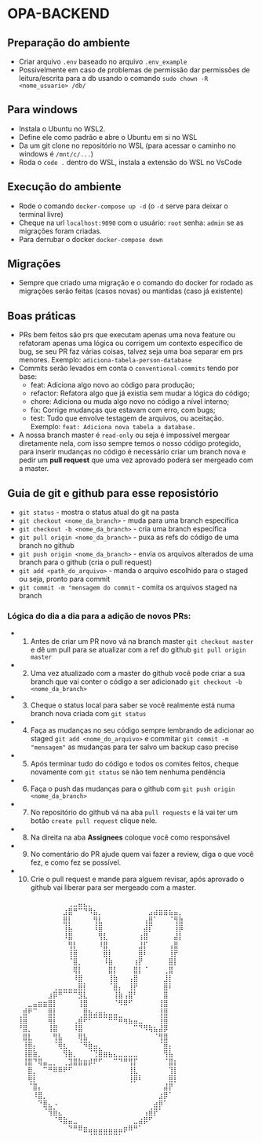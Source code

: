 # OPA-BACKEND

## Preparação do ambiente

* Criar arquivo `.env` baseado no arquivo `.env_example`
* Possivelmente em caso de problemas de permissão dar permissões de leitura/escrita para a db usando o comando
  `sudo chown -R <nome_usuario> /db/`

## Para windows
* Instala o Ubuntu no WSL2.
* Define ele como padrão e abre o Ubuntu em si no WSL
* Da um git clone no repositório no WSL (para acessar o caminho no windows é `/mnt/c/...`)
* Roda o `code .` dentro do WSL, instala a extensão do WSL no VsCode

## Execução do ambiente

* Rode o comando `docker-compose up -d` (o `-d` serve para deixar o terminal livre)
* Cheque na url `localhost:9090` com o usuário: `root` senha: `admin` se as migrações foram criadas.
* Para derrubar o docker `docker-compose down`

## Migrações

* Sempre que criado uma migração e o comando do docker for rodado as migrações serão feitas (casos novas) ou mantidas (caso já existente)

## Boas práticas

* PRs bem feitos são prs que executam apenas uma nova feature ou refatoram apenas uma lógica ou corrigem um contexto específico de bug, se seu PR faz várias coisas, talvez seja uma boa separar em prs menores.
  Exemplo: `adiciona-tabela-person-database`
* Commits serão levados em conta o `conventional-commits` tendo por base:
  - feat: Adiciona algo novo ao código para produção;
  - refactor: Refatora algo que já existia sem mudar a lógica do código;
  - chore: Adiciona ou muda algo novo no código a nível interno;
  - fix: Corrige mudanças que estavam com erro, com bugs;
  - test: Tudo que envolve testagem de arquivos, ou aceitação.
  Exemplo: `feat: Adiciona nova tabela a database.`
* A nossa branch master é `read-only` ou seja é impossivel mergear diretamente nela, com isso sempre temos o nosso código protegido, para inserir mudanças no código é necessário criar um branch nova e pedir um **pull request** que uma vez aprovado poderá ser mergeado com a master.

## Guia de git e github para esse reposistório

* `git status` - mostra o status atual do git na pasta
* `git checkout <nome_da_branch>` - muda para uma branch específica
* `git checkout -b <nome_da_branch>` - cria uma branch específica
* `git pull origin <nome_da_branch>` - puxa as refs do código de uma branch no github
* `git push origin <nome_da_branch>` - envia os arquivos alterados de uma branch para o github (cria o pull request)
* `git add <path_do_arquivo>` - manda o arquivo escolhido para o staged ou seja, pronto para commit
* `git commit -m "mensagem do commit` - comita os arquivos staged na branch

### Lógica do dia a dia para a adição de novos PRs:

- 1. Antes de criar um PR novo vá na branch master `git checkout master` e dê um pull para se atualizar com a ref do github `git pull origin master`
- 2. Uma vez atualizado com a master do github você pode criar a sua branch que vai conter o código a ser adicionado `git checkout -b <nome_da_branch>`
- 3. Cheque o status local para saber se você realmente está numa branch nova criada com `git status`
- 4. Faça as mudanças no seu código sempre lembrando de adicionar ao staged  `git add <nome_do_arquivo>` e commitar `git commit -m "mensagem"` as mudanças para ter salvo um backup caso precise
- 5. Após terminar tudo do código e todos os comites feitos, cheque novamente com `git status` se não tem nenhuma pendência
- 6. Faça o push das mudanças para o github com `git push origin <nome_da_branch>`
- 7. No repositório do github vá na aba `pull requests` e lá vai ter um botão `create pull request` clique nele.
- 8. Na direita na aba **Assignees**  coloque você como responsável
- 9. No comentário do PR ajude quem vai fazer a review, diga o que você fez, e como fez se possível.
- 10. Crie o pull request e mande para alguem revisar, após aprovado o github vai liberar para ser mergeado com a master.


⠀⠀⠀⠀⠀⠀⠀⠀⠀⠀⠀⠀⢀⣀⣤⣄⡀⠀⠀⠀⠀⠀⠀⠀⠀⠀⠀⠀⠀⠀⠀⠀⠀⠀⠀⠀⠀⠀⠀
⠀⠀⠀⠀⠀⠀⠀⠀⠀⠀⠀⣰⣿⠛⠉⠙⠻⣦⡀⠀⠀⠀⠀⠀⠀⠀⠀⠀⣠⣴⣶⣶⣦⣤⡀⠀⠀⠀⠀
⠀⠀⠀⠀⠀⠀⠀⠀⠀⠀⠀⣿⡇⠀⠀⠀⠀⢻⣇⠀⠀⠀⠀⠀⠀⠀⠀⢠⣿⠁⠀⠀⠈⢻⣷⠀⠀⠀⠀
⠀⠀⠀⠀⠀⠀⠀⠀⠀⠀⠀⢸⣧⠀⠀⠀⠀⠸⣿⠀⠀⠀⠀⠀⠀⠀⠀⣼⡏⠀⠀⠀⠀⢸⡿⠀⠀⠀⠀
⠀⠀⠀⠀⠀⠀⠀⠀⠀⠀⠀⠸⣿⠀⠀⠀⠀⠀⢻⣇⠀⠀⠀⠀⠀⠀⢰⣿⠀⠀⠀⠀⠀⣼⡇⠀⠀⠀⠀
⠀⠀⠀⠀⠀⠀⠀⠀⠀⠀⠀⠀⢻⡇⠀⠀⠀⠀⠸⣿⠀⠀⠀⠀⠀⠀⣸⡏⠀⠀⠀⠀⢠⣿⠀⠀⠀⠀⠀
⠀⠀⠀⠀⠀⠀⠀⠀⠀⠀⠀⠀⢸⣿⠀⠀⠀⠀⠀⣿⡇⠀⠀⠀⠀⠀⣿⠇⠀⠀⠀⠀⢸⡟⠀⠀⠀⠀⠀
⠀⠀⠀⠀⠀⠀⠀⠀⠀⠀⠀⠀⠈⣿⡀⠀⠀⠀⠀⠸⣷⠀⠀⠀⠀⢰⡟⠀⠀⠀⠀⠀⣿⡇⠀⠀⠀⠀⠀
⠀⠀⠀⠀⠀⠀⠀⠀⠀⠀⠀⠀⠀⢿⡇⠀⠀⠀⠀⠀⣿⡇⠀⠀⠀⣿⡇⠈⠀⠀⠀⢀⣿⠀⠀⠀⠀⠀⠀
⠀⠀⠀⠀⠀⠀⠀⠀⠀⠀⠀⠀⠀⠸⣿⠀⠀⠀⠀⠀⢸⣷⠀⠀⢠⣿⠀⠀⠀⠀⠀⣸⡇⠀⠀⠀⠀⠀⠀
⠀⠀⠀⠀⠀⠀⠀⠀⠀⢀⣀⣀⣀⣀⣿⡇⠀⠀⠀⠀⠈⣿⡄⠀⢸⡟⠀⠀⠀⠀⠀⣿⠇⠀⠀⠀⠀⠀⠀
⠀⠀⠀⠀⠀⠀⠀⠀⣰⡿⠛⠉⠉⠉⣻⣇⠀⠀⠀⠀⠀⢸⣷⢠⣿⠃⠀⠀⠀⠀⠀⣿⠀⠀⠀⠀⠀⠀⠀
⠀⠀⠀⠀⣀⣤⣶⣶⣿⡇⠀⠀⠀⠀⢸⣿⠀⠀⠀⠀⠀⠈⠻⠿⠋⠀⠀⠀⠀⠀⢸⣿⠀⠀⠀⠀⠀⠀⠀
⠀⠀⠀⣾⠟⠉⠀⠀⣿⡇⠀⠀⠀⠀⠀⣿⣦⣠⣤⣄⣀⣀⠀⠀⠀⠀⠀⠀⠀⠀⢸⣿⠀⠀⠀⠀⠀⠀⠀
⠀⠀⢸⣿⠀⠀⠀⠀⢿⡇⠀⠀⠀⢀⣾⠟⠋⠉⠉⠉⠛⠛⠿⢶⣦⣤⣀⠀⠀⠀⢸⣿⠀⠀⠀⠀⠀⠀⠀
⠀⠀⠘⣿⡀⠀⠀⠀⢸⣿⠀⠀⠀⠸⣿⠀⠀⠀⠀⠀⠀⠀⠀⠀⠀⠉⠙⠻⢷⣦⣼⡿⠀⠀⠀⠀⠀⠀⠀
⠀⠀⠀⣿⣇⠀⠀⠀⠀⢻⣧⠀⠀⠀⢿⣧⠀⠀⠀⠀⠀⠀⠀⠀⠀⠀⠀⠀⠀⠈⢻⣿⠀⠀⠀⠀⠀⠀⠀
⠀⠀⠀⢸⣿⡄⠀⠀⠀⠈⢿⣆⠀⠀⠈⠻⣷⣤⡀⠀⠀⠀⠀⠀⠀⠀⠀⠀⠀⠀⠈⣿⡄⠀⠀⠀⠀⠀⠀
⠀⠀⠀⢸⣿⣷⡀⠀⠀⠀⠀⢻⣷⡀⠀⠀⠈⢙⣿⣶⣦⣄⣀⣀⣀⣀⠀⠀⠀⠀⠀⢻⣧⠀⠀⠀⠀⠀⠀
⠀⠀⠀⢸⣿⠙⢿⣤⣀⡀⠀⢀⣹⣿⣷⣶⡾⠟⠋⠀⠀⠉⠙⠛⢻⡏⠀⠀⠀⠀⠀⠈⣿⡆⠀⠀⠀⠀⠀
⠀⠀⠀⠀⣿⡀⠀⠉⠛⠿⠿⠟⠋⠀⠀⠀⠀⠀⠀⠀⠀⠀⠀⠀⢸⣇⠀⠀⠀⠀⠀⠀⢹⡇⠀⠀⠀⠀⠀
⠀⠀⠀⠀⢿⡇⠀⠀⠀⠀⠀⠀⠀⠀⠀⠀⠀⠀⠀⠀⠀⠀⠀⠀⢸⡿⠇⠀⠀⠀⠀⠀⣿⡇⠀⠀⠀⠀⠀
⠀⠀⠀⠀⠈⣿⡄⠀⠀⠀⠀⠀⠀⠀⠀⠀⠀⠀⠀⠀⠀⠀⠀⠀⠀⠀⠀⠀⠀⠀⠀⣼⡟⠀⠀⠀⠀⠀⠀
⠀⠀⠀⠀⠀⠸⣿⡀⠀⠀⠀⠀⠀⠀⠀⠀⠀⠀⠀⠀⠀⠀⠀⠀⠀⠀⠀⠀⠀⠀⣰⡿⠁⠀⠀⠀⠀⠀⠀
⠀⠀⠀⠀⠀⠀⠙⣿⣄⠠⠀⠀⠀⠀⠀⠀⠀⠀⠀⠀⠀⠀⠀⠀⠀⠀⠀⠀⠀⣴⡿⠁⠀⠀⠀⠀⠀⠀⠀
⠀⠀⠀⠀⠀⠀⠀⠈⢻⣷⣄⠀⠀⠀⠀⠀⠀⠀⠀⠀⠀⠀⠀⠀⠀⠀⠀⢠⣾⡟⠁⠀⠀⠀⠀⠀⠀⠀⠀
⠀⠀⠀⠀⠀⠀⠀⠀⠀⠈⠻⣷⣤⣀⠀⠀⠀⠀⠀⠀⠀⠀⠀⠀⠀⣀⣴⡿⠋⠀⠀⠀⠀⠀⠀⠀⠀⠀⠀
⠀⠀⠀⠀⠀⠀⠀⠀⠀⠀⠀⠀⠙⠛⠿⣶⣤⣤⣤⣤⣤⣤⣤⡶⠿⠛⠁⠀⠀⠀⠀⠀⠀⠀⠀⠀⠀⠀⠀
⠀⠀⠀⠀⠀⠀⠀⠀⠀⠀⠀⠀⠀⠀⠀⠀⠈⠉⠉⠉⠉⠉⠁⠀⠀⠀⠀⠀⠀⠀⠀⠀⠀⠀⠀⠀⠀⠀⠀
⠀⠀⠀⠀⠀⠀⠀⠀⠀⠀⠀⠀⠀⠀⠀⠀⠀⠀⠀⠀⠀⠀⠀⠀⠀⠀⠀⠀⠀⠀⠀⠀⠀⠀⠀⠀⠀⠀⠀
⠀⠀⠀⠀⠀⠀⠀⠀⠀⠀⠀⠀⠀⠀⠀⠀⠀⠀⠀⠀⠀⠀⠀⠀⠀⠀⠀⠀⠀⠀⠀⠀⠀⠀⠀⠀⠀⠀⠀
